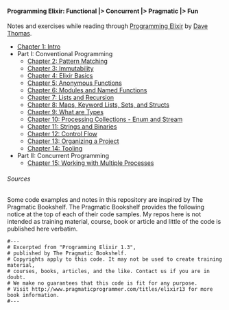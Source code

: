 #### Programming Elixir: Functional |> Concurrent |> Pragmatic |> Fun

Notes and exercises while reading through [Programming Elixir](https://pragprog.com/book/elixir/programming-elixir) by [Dave Thomas](https://twitter.com/pragdave).

* [Chapter 1: Intro](./chapter1:Intro)
* Part I: Conventional Programming
  * [Chapter 2: Pattern Matching](./chapter2:PatternMatching)
  * [Chapter 3: Immutability](./chapter3:Immutability)
  * [Chapter 4: Elixir Basics](./chapter4:ElixirBasics)
  * [Chapter 5: Anonymous Functions](./chapter5:AnonymousFunctions)
  * [Chapter 6: Modules and Named Functions](./chapter6:ModulesAndNamedFunctions)
  * [Chapter 7: Lists and Recursion](./chapter7:ListsAndRecursion)
  * [Chapter 8: Maps, Keyword Lists, Sets, and Structs](./chapter8:MapsKeyworListsSetsStructs)
  * [Chapter 9: What are Types](./chapter9:WhatAreTypes)
  * [Chapter 10: Processing Collections - Enum and Stream](./chapter10:ProcessingCollections)
  * [Chapter 11: Strings and Binaries](./chapter11:StringsAndBinaries)
  * [Chapter 12: Control Flow](./chapter12:ControlFlow)
  * [Chapter 13: Organizing a Project](./chapter13:OrganizingAProject)
  * [Chapter 14: Tooling](./chapter14:Tooling)
* Part II: Concurrent Programming
  * [Chapter 15: Working with Multiple Processes](./chapter15:MultipleProcesses)

###### Sources

Some code examples and notes in this repository are inspired by The Pragmatic Bookshelf. The Pragmatic Bookshelf provides the following notice at the top of each of their code samples. My repos here is not intended as training material, course, book or article and little of the code is published here verbatim.
```
#---
# Excerpted from "Programming Elixir 1.3",
# published by The Pragmatic Bookshelf.
# Copyrights apply to this code. It may not be used to create training material,
# courses, books, articles, and the like. Contact us if you are in doubt.
# We make no guarantees that this code is fit for any purpose.
# Visit http://www.pragmaticprogrammer.com/titles/elixir13 for more book information.
#---
```
